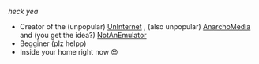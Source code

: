 *heck yea*

- Creator of the (unpopular) [UnInternet](https://uninternet.github.io/) , (also unpopular) [AnarchoMedia](https://anarchomedia.github.io) and (you get the idea?) [NotAnEmulator](https://NotAnEmulator.github.io)
- Begginer (plz helpp)
- Inside your home right now 😎
